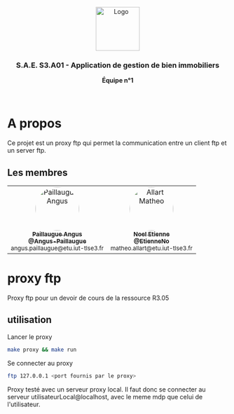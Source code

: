 <br/>
<div align="center">
  <img src="https://moodle.iut-tlse3.fr/pluginfile.php/1/core_admin/logocompact/300x300/1724778960/Logo_IUT_ACT_couleurs.png" alt="Logo" height="100">
  <h3 align="center">S.A.E. S3.A01 - Application de gestion de bien immobiliers</h3>
  <b align="center">
    Équipe n°1
  </b>
  <br />
  <br />
  <br />
</div>


# A propos

Ce projet est un proxy ftp qui permet la communication entre un client ftp et un server ftp.


## Les membres

<table>
  <tbody>
    <tr>
      <td align="center" valign="top">
        <a href="https://github.com/Angus-Paillaugue">
          <img src="https://avatars.githubusercontent.com/u/88200698" style="border-radius: 100%;" width="100px;" alt="Paillaugue Angus"/>
          <br />
          <sub>
            <b>Paillaugue Angus</b>
            <br />
            <b>@Angus-Paillaugue</b>
          </sub>
        </a>
        <br />
        <small>angus.paillaugue@etu.iut-tlse3.fr</small>
      </td>
      <td align="center" valign="top">
        <a href="https://github.com/EtienneNo">
          <img src="https://avatars.githubusercontent.com/u/127329381" style="border-radius: 100%;" width="100px;" width="100px;" alt="Allart Matheo"/>
          <br />
          <sub>
            <b>Noel Etienne</b>
            <br />
            <b>@EtienneNo</b>
          </sub>
        </a>
        <br />
        <small>matheo.allart@etu.iut-tlse3.fr</small>
      </td>
    </tr>
  </tbody>
</table>



# proxy ftp

Proxy ftp pour un devoir de cours de la ressource R3.05

## utilisation

Lancer le proxy

```bash
make proxy && make run
```

Se connecter au proxy
```bash
ftp 127.0.0.1 <port fournis par le proxy>
```

Proxy testé avec un serveur proxy local.
Il faut donc se connecter au serveur utilisateurLocal@localhost, avec le meme mdp que celui de l'utilisateur.
